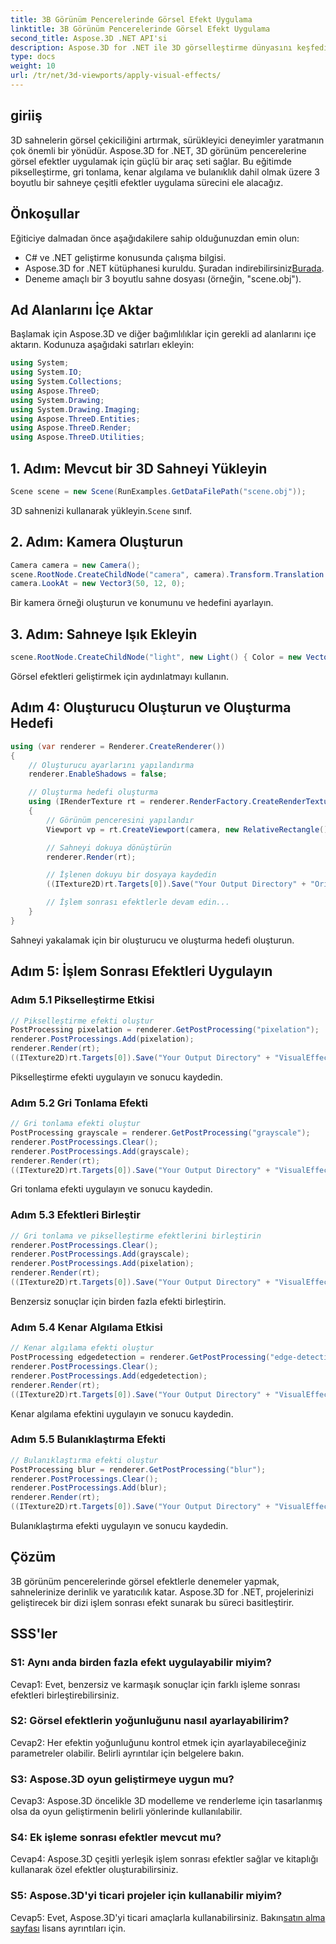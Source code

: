 ```yaml
---
title: 3B Görünüm Pencerelerinde Görsel Efekt Uygulama
linktitle: 3B Görünüm Pencerelerinde Görsel Efekt Uygulama
second_title: Aspose.3D .NET API'si
description: Aspose.3D for .NET ile 3D görselleştirme dünyasını keşfedin. Adım adım eğitimleri kullanarak sahnelerinize büyüleyici görsel efektler uygulamayı öğrenin. Projelerinizi pikselleştirme, gri tonlama, kenar algılama ve bulanıklaştırma efektleriyle geliştirin.
type: docs
weight: 10
url: /tr/net/3d-viewports/apply-visual-effects/
---
```

## giriiş

3D sahnelerin görsel çekiciliğini artırmak, sürükleyici deneyimler yaratmanın çok önemli bir yönüdür. Aspose.3D for .NET, 3D görünüm pencerelerine görsel efektler uygulamak için güçlü bir araç seti sağlar. Bu eğitimde pikselleştirme, gri tonlama, kenar algılama ve bulanıklık dahil olmak üzere 3 boyutlu bir sahneye çeşitli efektler uygulama sürecini ele alacağız.

## Önkoşullar

Eğiticiye dalmadan önce aşağıdakilere sahip olduğunuzdan emin olun:

- C# ve .NET geliştirme konusunda çalışma bilgisi.
-  Aspose.3D for .NET kütüphanesi kuruldu. Şuradan indirebilirsiniz[Burada](https://releases.aspose.com/3d/net/).
- Deneme amaçlı bir 3 boyutlu sahne dosyası (örneğin, "scene.obj").

## Ad Alanlarını İçe Aktar

Başlamak için Aspose.3D ve diğer bağımlılıklar için gerekli ad alanlarını içe aktarın. Kodunuza aşağıdaki satırları ekleyin:

```csharp
using System;
using System.IO;
using System.Collections;
using Aspose.ThreeD;
using System.Drawing;
using System.Drawing.Imaging;
using Aspose.ThreeD.Entities;
using Aspose.ThreeD.Render;
using Aspose.ThreeD.Utilities;
```

## 1. Adım: Mevcut bir 3D Sahneyi Yükleyin

```csharp
Scene scene = new Scene(RunExamples.GetDataFilePath("scene.obj"));
```

 3D sahnenizi kullanarak yükleyin.`Scene` sınıf.

## 2. Adım: Kamera Oluşturun

```csharp
Camera camera = new Camera();
scene.RootNode.CreateChildNode("camera", camera).Transform.Translation = new Vector3(2, 44, 66);
camera.LookAt = new Vector3(50, 12, 0);
```

Bir kamera örneği oluşturun ve konumunu ve hedefini ayarlayın.

## 3. Adım: Sahneye Işık Ekleyin

```csharp
scene.RootNode.CreateChildNode("light", new Light() { Color = new Vector3(Color.White), LightType = LightType.Point }).Transform.Translation = new Vector3(26, 57, 43);
```

Görsel efektleri geliştirmek için aydınlatmayı kullanın.

## Adım 4: Oluşturucu Oluşturun ve Oluşturma Hedefi

```csharp
using (var renderer = Renderer.CreateRenderer())
{
    // Oluşturucu ayarlarını yapılandırma
    renderer.EnableShadows = false;

    // Oluşturma hedefi oluşturma
    using (IRenderTexture rt = renderer.RenderFactory.CreateRenderTexture(new RenderParameters(), 1, 1024, 1024))
    {
        // Görünüm penceresini yapılandır
        Viewport vp = rt.CreateViewport(camera, new RelativeRectangle() { ScaleWidth = 1, ScaleHeight = 1 });

        // Sahneyi dokuya dönüştürün
        renderer.Render(rt);

        // İşlenen dokuyu bir dosyaya kaydedin
        ((ITexture2D)rt.Targets[0]).Save("Your Output Directory" + "Original_viewport_out.png", ImageFormat.Png);

        // İşlem sonrası efektlerle devam edin...
    }
}
```

Sahneyi yakalamak için bir oluşturucu ve oluşturma hedefi oluşturun.

## Adım 5: İşlem Sonrası Efektleri Uygulayın

### Adım 5.1 Pikselleştirme Etkisi

```csharp
// Pikselleştirme efekti oluştur
PostProcessing pixelation = renderer.GetPostProcessing("pixelation");
renderer.PostProcessings.Add(pixelation);
renderer.Render(rt);
((ITexture2D)rt.Targets[0]).Save("Your Output Directory" + "VisualEffect_pixelation_out.png", ImageFormat.Png);
```

Pikselleştirme efekti uygulayın ve sonucu kaydedin.

### Adım 5.2 Gri Tonlama Efekti

```csharp
// Gri tonlama efekti oluştur
PostProcessing grayscale = renderer.GetPostProcessing("grayscale");
renderer.PostProcessings.Clear();
renderer.PostProcessings.Add(grayscale);
renderer.Render(rt);
((ITexture2D)rt.Targets[0]).Save("Your Output Directory" + "VisualEffect_grayscale_out.png", ImageFormat.Png);
```

Gri tonlama efekti uygulayın ve sonucu kaydedin.

### Adım 5.3 Efektleri Birleştir

```csharp
// Gri tonlama ve pikselleştirme efektlerini birleştirin
renderer.PostProcessings.Clear();
renderer.PostProcessings.Add(grayscale);
renderer.PostProcessings.Add(pixelation);
renderer.Render(rt);
((ITexture2D)rt.Targets[0]).Save("Your Output Directory" + "VisualEffect_grayscale+pixelation_out.png", ImageFormat.Png);
```

Benzersiz sonuçlar için birden fazla efekti birleştirin.

### Adım 5.4 Kenar Algılama Etkisi

```csharp
// Kenar algılama efekti oluştur
PostProcessing edgedetection = renderer.GetPostProcessing("edge-detection");
renderer.PostProcessings.Clear();
renderer.PostProcessings.Add(edgedetection);
renderer.Render(rt);
((ITexture2D)rt.Targets[0]).Save("Your Output Directory" + "VisualEffect_edgedetection_out.png", ImageFormat.Png);
```

Kenar algılama efektini uygulayın ve sonucu kaydedin.

### Adım 5.5 Bulanıklaştırma Efekti

```csharp
// Bulanıklaştırma efekti oluştur
PostProcessing blur = renderer.GetPostProcessing("blur");
renderer.PostProcessings.Clear();
renderer.PostProcessings.Add(blur);
renderer.Render(rt);
((ITexture2D)rt.Targets[0]).Save("Your Output Directory" + "VisualEffect_blur_out.png", ImageFormat.Png);
```

Bulanıklaştırma efekti uygulayın ve sonucu kaydedin.

## Çözüm

3B görünüm pencerelerinde görsel efektlerle denemeler yapmak, sahnelerinize derinlik ve yaratıcılık katar. Aspose.3D for .NET, projelerinizi geliştirecek bir dizi işlem sonrası efekt sunarak bu süreci basitleştirir.

## SSS'ler

### S1: Aynı anda birden fazla efekt uygulayabilir miyim?

Cevap1: Evet, benzersiz ve karmaşık sonuçlar için farklı işleme sonrası efektleri birleştirebilirsiniz.

### S2: Görsel efektlerin yoğunluğunu nasıl ayarlayabilirim?

Cevap2: Her efektin yoğunluğunu kontrol etmek için ayarlayabileceğiniz parametreler olabilir. Belirli ayrıntılar için belgelere bakın.

### S3: Aspose.3D oyun geliştirmeye uygun mu?

Cevap3: Aspose.3D öncelikle 3D modelleme ve renderleme için tasarlanmış olsa da oyun geliştirmenin belirli yönlerinde kullanılabilir.

### S4: Ek işleme sonrası efektler mevcut mu?

Cevap4: Aspose.3D çeşitli yerleşik işlem sonrası efektler sağlar ve kitaplığı kullanarak özel efektler oluşturabilirsiniz.

### S5: Aspose.3D'yi ticari projeler için kullanabilir miyim?

 Cevap5: Evet, Aspose.3D'yi ticari amaçlarla kullanabilirsiniz. Bakın[satın alma sayfası](https://purchase.aspose.com/buy) lisans ayrıntıları için.